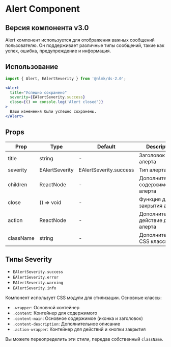 # Alert Component

## Версия компонента v3.0

Alert компонент используется для отображения важных сообщений пользователю. Он поддерживает различные типы сообщений, такие как успех, ошибка, предупреждение и информация.

## Использование

```jsx
import { Alert, EAlertSeverity } from '@nlmk/ds-2.0';

<Alert
  title="Успешно сохранено"
  severity={EAlertSeverity.success}
  close={() => console.log('Alert closed')}
>
  Ваши изменения были успешно сохранены.
</Alert>
```

## Props

| Prop      | Type           | Default                | Description                        |
|-----------|----------------|------------------------|------------------------------------|
| title     | string         | -                      | Заголовок алерта                   |
| severity  | EAlertSeverity | EAlertSeverity.success | Тип алерта                         |
| children  | ReactNode      | -                      | Дополнительное содержимое алерта   |
| close     | () => void     | -                      | Функция для закрытия алерта        |
| action    | ReactNode      | -                      | Дополнительное действие для алерта |
| className | string         | -                      | Дополнительные CSS классы          |

## Типы Severity

- `EAlertSeverity.success`
- `EAlertSeverity.error`
- `EAlertSeverity.warning`
- `EAlertSeverity.info`

Компонент использует CSS модули для стилизации. Основные классы:

- `.wrapper`: Основной контейнер
- `.content`: Контейнер для содержимого
- `.content-main`: Основное содержимое (иконка и заголовок)
- `.content-description`: Дополнительное описание
- `.action-wrapper`: Контейнер для действий и кнопки закрытия

Вы можете переопределить эти стили, передав собственный `className`.
